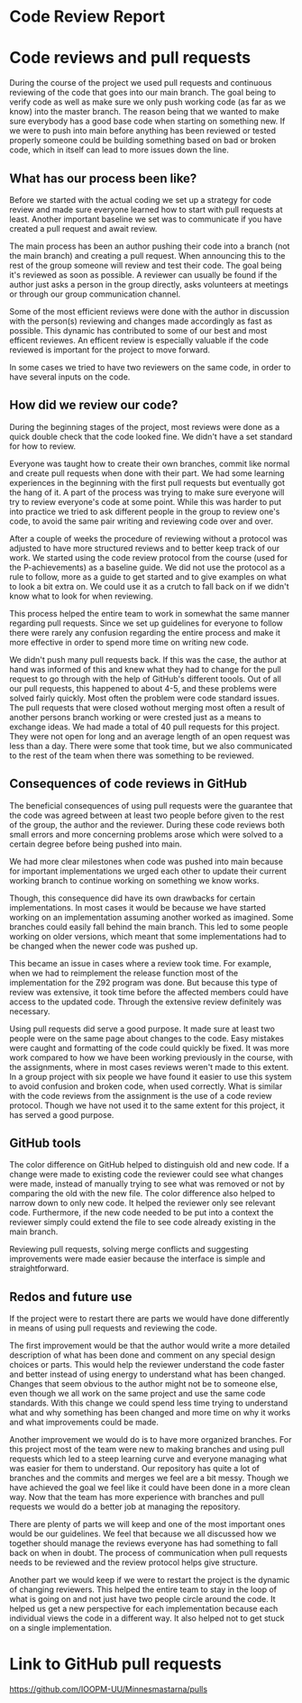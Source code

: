 # Code Review Report

# Code reviews and pull requests
During the course of the project we used pull requests and continuous reviewing of the code that goes into our main branch. The goal being to verify code as well as make sure we only push working code (as far as we know) into the master branch. The reason being that we wanted to make sure everybody has a good base code when starting on something new. If we were to push into main before anything has been reviewed or tested properly someone could be building something based on bad or broken code, which in itself can lead to more issues down the line.


## What has our process been like?
Before we started with the actual coding we set up a strategy for code review and made sure everyone learned how to start with pull requests at least. Another important baseline we set was to communicate if you have created a pull request and await review.


The main process has been an author pushing their code into a branch (not the main branch) and creating a pull request. When announcing this to the rest of the group someone will review and test their code. The goal being it's reviewed as soon as possible. A reviewer can usually be found if the author just asks a person in the group directly, asks volunteers at meetings or through our group communication channel.


Some of the most efficient reviews were done with the author in discussion with the person(s) reviewing and changes made accordingly as fast as possible. This dynamic has contributed to some of our best and most efficent reviewes.
An efficent review is especially valuable if the code reviewed is important for the project to move forward.


In some cases we tried to have two reviewers on the same code, in order to have several inputs on the code.


## How did we review our code?
During the beginning stages of the project, most reviews were done as a quick double check that the code looked fine. We didn't have a set standard for how to review.


Everyone was taught how to create their own branches, commit like normal and create pull requests when done with their part. We had some learning experiences in the beginning with the first pull requests but eventually got the hang of it. A part of the process was trying to make sure everyone will try to review everyone's code at some point. While this was harder to put into practice we tried to ask different people in the group to review one's code, to avoid the same pair writing and reviewing code over and over.


After a couple of weeks the procedure of reviewing without a protocol was adjusted to have more structured reviews and to better keep track of our work. We started using the code review protocol from the course (used for the P-achievements) as a baseline guide. We did not use the protocol as a rule to follow, more as a guide to get started and to give examples on what to look a bit extra on. We could use it as a crutch to fall back on if we didn't know what to look for when reviewing.


This process helped the entire team to work in somewhat the same manner regarding pull requests. Since we set up guidelines for everyone to follow there were rarely any confusion regarding the entire process and make it more effective in order to spend more time on writing new code.


We didn't push many pull requests back. If this was the case, the author at hand was informed of this and knew what they had to change for the pull request to go through with the help of GitHub's different toools. Out of all our pull requests, this happened to about 4-5, and these problems were solved fairly quickly. Most often the problem were code standard issues. The pull requests that were closed wothout merging most often a result of another persons branch working or were crested just as a means to exchange ideas. We had made a total of 40 pull requests for this project. They were not open for long and an average length of an open request was less than a day. There were some that took time, but we also communicated to the rest of the team when there was something to be reviewed.


## Consequences of code reviews in GitHub
The beneficial consequences of using pull requests were the guarantee that the code was agreed between at least two people before given to the rest of the group, the author and the reviewer. During these code reviews both small errors and more concerning problems arose which were solved to a certain degree before being pushed into main.


We had more clear milestones when code was pushed into main because for important implementations we urged each other to update their current working branch to continue working on something we know works.


Though, this consequence did have its own drawbacks for certain implementations. In most cases it would be because we have started working on an implementation assuming another worked as imagined. Some branches could easily fall behind the main branch. This led to some people working on older versions, which meant that some implementations had to be changed when the newer code was pushed up.


This became an issue in cases where a review took time. For example, when we had to reimplement the release function most of the implementation for the Z92 program was done. But because this type of review was extensive, it took time before the affected members could have access to the updated code. Through the extensive review definitely was necessary.


Using pull requests did serve a good purpose. It made sure at least two people were on the same page about changes to the code. Easy mistakes were caught and formatting of the code could quickly be fixed. It was more work compared to how we have been working previously in the course, with the assignments, where in most cases reviews weren't made to this extent. In a group project with six people we have found it easier to use this system to avoid confusion and broken code, when used correctly. What is similar with the code reviews from the assignment is the use of a code review protocol. Though we have not used it to the same extent for this project, it has served a good purpose.


## GitHub tools

The color difference on GitHub helped to distinguish old and new code. If a change were made to existing code the reviewer could see what changes were made, instead of manually trying to see what was removed or not by comparing the old with the new file. The color difference also helped to narrow down to only new code. It helped the reviewer only see relevant code. Furthermore, if the new code needed to be put into a context the reviewer simply could extend the file to see code already existing in the main branch.


Reviewing pull requests, solving merge conflicts and suggesting improvements were made easier because the interface is simple and straightforward.


## Redos and future use
If the project were to restart there are parts we would have done differently in means of using pull requests and reviewing the code.


The first improvement would be that the author would write a more detailed description of what has been done and comment on any special design choices or parts. This would help the reviewer understand the code faster and better instead of using energy to understand what has been changed. Changes that seem obvious to the author might not be to someone else, even though we all work on the same project and use the same code standards. With this change we could spend less time trying to understand what and why something has been changed and more time on why it works and what improvements could be made.


Another improvement we would do is to have more organized branches. For this project most of the team were new to making branches and using pull requests which led to a steep learning curve and everyone managing what was easier for them to understand. Our repository has quite a lot of branches and the commits and merges we feel are a bit messy. Though we have achieved the goal we feel like it could have been done in a more clean way. Now that the team has more experience with branches and pull requests we would do a better job at managing the repository.


There are plenty of parts we will keep and one of the most important ones would be our guidelines. We feel that because we all discussed how we together should manage the reviews everyone has had something to fall back on when in doubt. The process of communication when pull requests needs to be reviewed and the review protocol helps give structure.


Another part we would keep if we were to restart the project is the dynamic of changing reviewers. This helped the entire team to stay in the loop of what is going on and not just have two people circle around the code. It helped us get a new perspective for each implementation because each individual views the code in a different way. It also helped not to get stuck on a single implementation.


# Link to GitHub pull requests
https://github.com/IOOPM-UU/Minnesmastarna/pulls
